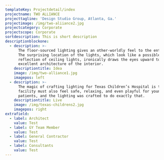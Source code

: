 ```yaml
---
templateKey: Projectdetail/index
projectname: TWO ALLIANCE
projecttagline: 'Design Studio Group, Atlanta, Ga.'
projectimage: /img/two-aliiance2.jpg
projectcategory: Corporate
projectscope: Corporate
sortdescription: This is short description
descriptionblockone:
  - description: >-
      The floor-sourced lighting gives an other-worldly feel to the entry level.
      The surprising location of the lights, which look like a possible
      reflection of ceiling lights, ironically draws the eyes upward to the
      excellent architecture of the interior.
    descriptiontitle: Idea
    image: /img/two-alliance1.jpg
    imagepos: left
  - description: >-
      The magic of crafting lighting for Texas Children’s Hospital is that the
      facility must also feel safe, relaxing, and even playful for young
      patients, and the lighting was crafted to do exactly that.
    descriptiontitle: Live
    image: /img/texas-childrens2.jpg
    imagepos: right
extrafield:
  - label: Architect
    value: Test
  - label: GY Team Member
    value: Test
  - label: General Contractor
    value: Test
  - label: Consultants
    value: Test
---
```


